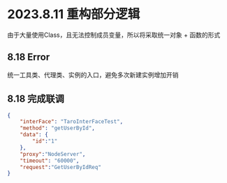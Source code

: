 # 2023.8.11 重构部分逻辑

由于大量使用Class，且无法控制成员变量，所以将采取统一对象 + 函数的形式

## 8.18 Error

统一工具类、代理类、实例的入口，避免多次新建实例增加开销

## 8.18 完成联调

````json
{
    "interFace": "TaroInterFaceTest",
    "method": "getUserById",
    "data": {
        "id":"1"
    },
    "proxy":"NodeServer",
    "timeout": "60000",
    "request":"GetUserByIdReq"
}
````